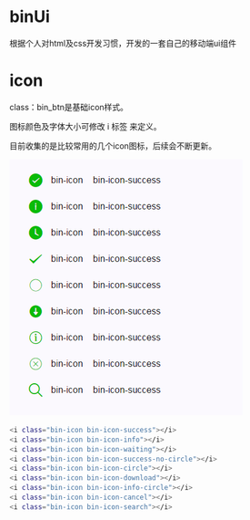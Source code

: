 ﻿# binUi

根据个人对html及css开发习惯，开发的一套自己的移动端ui组件

# icon

class：bin_btn是基础icon样式。

图标颜色及字体大小可修改 i 标签 来定义。

目前收集的是比较常用的几个icon图标，后续会不断更新。

![calendar](https://github.com/yaob421123/binUi/blob/master/md/img/icon.png)


```bash
<i class="bin-icon bin-icon-success"></i>
<i class="bin-icon bin-icon-info"></i>
<i class="bin-icon bin-icon-waiting"></i>
<i class="bin-icon bin-icon-success-no-circle"></i>
<i class="bin-icon bin-icon-circle"></i>
<i class="bin-icon bin-icon-download"></i>
<i class="bin-icon bin-icon-info-circle"></i>
<i class="bin-icon bin-icon-cancel"></i>
<i class="bin-icon bin-icon-search"></i>
```




